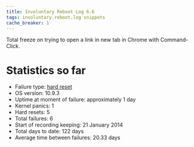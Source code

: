 ```yaml
---
title: Involuntary Reboot Log 6.6
tags: involuntary.reboot.log snippets
cache_breaker: 1
---
```


Total freeze on trying to open a link in new tab in Chrome with Command-Click.

# Statistics so far

-   Failure type: [hard reset](/wiki/hard_reset)
-   OS version: 10.9.3
-   Uptime at moment of failure: approximately 1 day
-   Kernel panics: 1
-   Hard resets: 5
-   Total failures: 6
-   Start of recording keeping: 21 January 2014
-   Total days to date: 122 days
-   Average time between failures: 20.33 days
